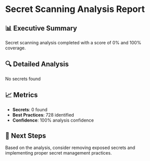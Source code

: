 # Secret Scanning Analysis Report

## 📊 Executive Summary
Secret scanning analysis completed with a score of 0% and 100% coverage.

## 🔍 Detailed Analysis
No secrets found

## 📈 Metrics
- **Secrets**: 0 found
- **Best Practices**: 728 identified
- **Confidence**: 100% analysis confidence

## 🎯 Next Steps
Based on the analysis, consider removing exposed secrets and implementing proper secret management practices.
